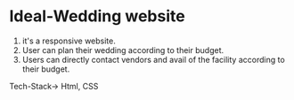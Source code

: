 # Ideal-Wedding website
1. it's a responsive website.
2. User can plan their wedding according to their budget.
3. Users can directly contact vendors and avail of the facility according to their budget.

Tech-Stack-> Html, CSS
